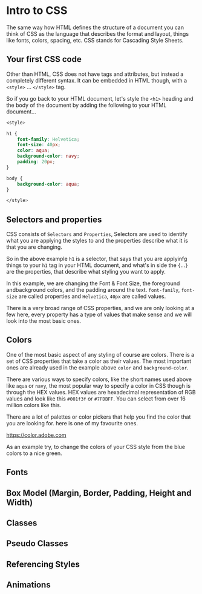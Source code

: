 # Intro to CSS

The same way how HTML defines the structure of a document you can think
of CSS as the language that describes the format and layout, things like fonts, colors, spacing, etc. 
CSS stands for Cascading Style Sheets.

## Your first CSS code

Other than HTML, CSS does not have tags and attributes, but instead a completely different syntax. It can be embedded in HTML though, with a `<style>` ... `</style>` tag.

So if you go back to your HTML document, let's style the `<h1>` heading and the body of the document by adding the following to your HTML document...

~~~~ css
<style>

h1 {
    font-family: Helvetica;
    font-size: 40px;
    color: aqua; 
    background-color: navy; 
    padding: 20px;
}

body {
    background-color: aqua;
}

</style>

~~~~


## Selectors and properties

CSS consists of `Selectors` and `Properties`, Selectors are used to identify what you are applying the styles to and the properties describe what it is that you are changing.

So in the above example `h1` is a selector, that says that you are applyinfg things to your `h1` tag in your HTML document, and what's in side the `{`...`}` are the properties, that describe what styling you want to apply.

In this example, we are changing the Font & Font Size, the foreground andbackground colors, and the padding around the text. `font-family`, `font-size` are called properties and `Helvetica`, `40px` are called values.

There is a very broad range of CSS properties, and we are only looking at a few here, every property has a type of values that make sense and we will look into the most basic ones.

## Colors

One of the most basic aspect of any styling of course are colors. There is a set of CSS properties that take a color as their values. The most important ones are already used in the example above `color` and `background-color`.

There are various ways to specify colors, like the short names used above like `aqua` or `navy`, the most popular way to specify a color in CSS though is through the HEX values.
HEX values are hexadecimal representation of RGB values and look like this `#001f3f` or `#7FDBFF`. You can select from over 16 million colors like this.

There are a lot of palettes or color pickers that help you find the color that you are looking for. here is one of my favourite ones.

https://color.adobe.com

As an example try, to change the colors of your CSS style from the blue colors to a nice green.


## Fonts

## Box Model (Margin, Border, Padding, Height and Width)

## Classes

## Pseudo Classes

## Referencing Styles

## Animations

